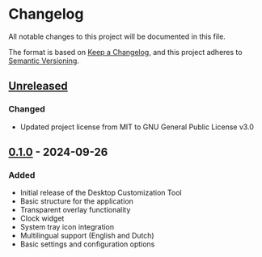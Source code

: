 # Changelog
All notable changes to this project will be documented in this file.

The format is based on [Keep a Changelog](https://keepachangelog.com/en/1.0.0/),
and this project adheres to [Semantic Versioning](https://semver.org/spec/v2.0.0.html).

## [Unreleased]
### Changed
- Updated project license from MIT to GNU General Public License v3.0

## [0.1.0] - 2024-09-26
### Added
- Initial release of the Desktop Customization Tool
- Basic structure for the application
- Transparent overlay functionality
- Clock widget
- System tray icon integration
- Multilingual support (English and Dutch)
- Basic settings and configuration options

[Unreleased]: https://github.com/ImolaMedia/desktop-customization-tool/compare/v0.1.0...HEAD
[0.1.0]: https://github.com/ImolaMedia/desktop-customization-tool/releases/tag/v0.1.0